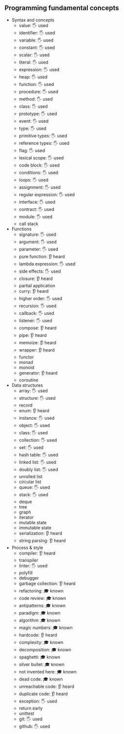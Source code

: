 ## Programming fundamental concepts

- Syntax and concepts
  - value: 🖐️ used
  - identifier: 🖐️ used
  - variable: 🖐️ used
  - constant: 🖐️ used
  - scalar: 🖐️ used
  - literal: 🖐️ used
  - expression: 🖐️ used
  - heap: 🖐️ used
  - function: 🖐️ used
  - procedure: 🖐️ used
  - method: 🖐️ used
  - class: 🖐️ used
  - prototype: 🖐️ used
  - event: 🖐️ used
  - type: 🖐️ used
  - primitive types: 🖐️ used
  - reference types: 🖐️ used
  - flag: 🖐️ used
  - lexical scope: 🖐️ used
  - code block: 🖐️ used
  - conditions: 🖐️ used
  - loops: 🖐️ used
  - assignment: 🖐️ used
  - regular expression: 🖐️ used
  - interface: 🖐️ used
  - contract: 🖐️ used
  - module: 🖐️ used
  - call stack
- Functions
  - signature: 🖐️ used
  - argument: 🖐️ used
  - parameter: 🖐️ used
  - pure function: 👂 heard
  - lambda expression: 🖐️ used
  - side effects: 🖐️ used
  - closure: 👂 heard
  - partial application
  - curry: 👂 heard
  - higher order: 🖐️ used
  - recursion: 🖐️ used
  - callback: 🖐️ used
  - listener: 🖐️ used
  - compose: 👂 heard
  - pipe: 👂 heard
  - memoize: 👂 heard
  - wrapper: 👂 heard
  - functor
  - monad
  - monoid
  - generator: 👂 heard
  - coroutine
- Data structures
  - array: 🖐️ used
  - structure: 🖐️ used
  - record
  - enum: 👂 heard
  - instance: 🖐️ used
  - object: 🖐️ used
  - class: 🖐️ used
  - collection: 🖐️ used
  - set: 🖐️ used
  - hash table: 🖐️ used
  - linked list: 🖐️ used
  - doubly list: 🖐️ used
  - unrolled list
  - circular list
  - queue: 🖐️ used
  - stack: 🖐️ used
  - deque
  - tree
  - graph
  - iterator
  - mutable state
  - immutable state
  - serialization: 👂 heard
  - string parsing: 👂 heard
- Process & style
  - compiler: 👂 heard
  - transpiler
  - linter: 🖐️ used
  - polyfill
  - debugger
  - garbage collection: 👂 heard
  - refactoring: 🎓 known
  - code review: 🎓 known
  - antipatterns: 🎓 known
  - paradigm: 🎓 known
  - algorithm: 🎓 known
  - magic numbers: 🎓 known
  - hardcode: 👂 heard
  - complexity: 🎓 known
  - decomposition: 🎓 known
  - spaghetti: 🎓 known
  - silver bullet: 🎓 known
  - not invented here: 🎓 known
  - dead code: 🎓 known
  - unreachable code: 👂 heard
  - duplicate code: 👂 heard
  - exception: 🖐️ used
  - return early
  - unittest
  - git: 🖐️ used
  - github: 🖐️ used